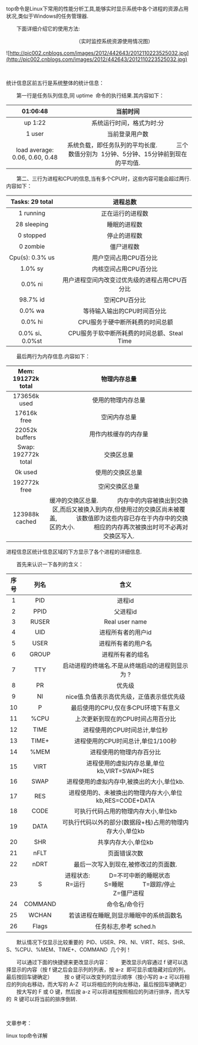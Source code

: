 top命令是Linux下常用的性能分析工具,能够实时显示系统中各个进程的资源占用状况,类似于Windows的任务管理器.

　　下面详细介绍它的使用方法:

　　　　　　　　　　　　　　（实时监控系统资源使用情况图）

![http://pic002.cnblogs.com/images/2012/442643/2012110223525032.jpg](http://pic002.cnblogs.com/images/2012/442643/2012110223525032.jpg)

 

统计信息区前五行是系统整体的统计信息：

　　第一行是任务队列信息,同 uptime  命令的执行结果.其内容如下：

|01:06:48|当前时间|
|:--:|:--:|
|up 1:22|系统运行时间，格式为时:分|
|1 user|当前登录用户数|
|load average: 0.06, 0.60, 0.48|系统负载，即任务队列的平均长度.            三个数值分别为  1分钟、5分钟、15分钟前到现在的平均值.|

　　第二、三行为进程和CPU的信息,当有多个CPU时，这些内容可能会超过两行.内容如下：

|Tasks: 29 total|进程总数|
|:--:|:--:|
|1 running|正在运行的进程数|
|28 sleeping|睡眠的进程数|
|0 stopped|停止的进程数|
|0 zombie|僵尸进程数|
|Cpu(s): 0.3% us|用户空间占用CPU百分比|
|1.0% sy|内核空间占用CPU百分比|
|0.0% ni|用户进程空间内改变过优先级的进程占用CPU百分比|
|98.7% id|空闲CPU百分比|
|0.0% wa|等待输入输出的CPU时间百分比|
|0.0% hi| CPU服务于硬中断所耗费的时间总额|
|0.0% si、0.0%st| CPU服务于软中断所耗费的时间总额、Steal Time|

　　最后两行为内存信息.内容如下：

|Mem: 191272k total|物理内存总量|
|:--:|:--:|
|173656k used|使用的物理内存总量|
|17616k free|空闲内存总量|
|22052k buffers|用作内核缓存的内存量|
|Swap: 192772k total|交换区总量|
|0k used|使用的交换区总量|
|192772k free|空闲交换区总量|
|123988k cached|缓冲的交换区总量.            内存中的内容被换出到交换区,而后又被换入到内存,但使用过的交换区尚未被覆盖,            该数值即为这些内容已存在于内存中的交换区的大小.            相应的内存再次被换出时可不必再对交换区写入.|

进程信息区统计信息区域的下方显示了各个进程的详细信息.

　　首先来认识一下各列的含义：

|序号|列名|含义|
|:--:|:--:|:--:|
|1|PID|进程id|
|2|PPID|父进程id|
|3|RUSER|Real user name|
|4|UID|进程所有者的用户id|
|5|USER|进程所有者的用户名|
|6|GROUP|进程所有者的组名|
|7|TTY|启动进程的终端名.不是从终端启动的进程则显示为 ?|
|8|PR|优先级|
|9|NI|nice值.负值表示高优先级，正值表示低优先级|
|10|P|最后使用的CPU,仅在多CPU环境下有意义|
|11|%CPU|上次更新到现在的CPU时间占用百分比|
|12|TIME|进程使用的CPU时间总计,单位秒|
|13|TIME+|进程使用的CPU时间总计,单位1/100秒|
|14|%MEM|进程使用的物理内存百分比|
|15|VIRT|进程使用的虚拟内存总量,单位kb,VIRT=SWAP+RES|
|16|SWAP|进程使用的虚拟内存中,被换出的大小,单位kb.|
|17|RES|进程使用的、未被换出的物理内存大小,单位kb,RES=CODE+DATA|
|18|CODE|可执行代码占用的物理内存大小,单位kb|
|19|DATA|可执行代码以外的部分(数据段+栈)占用的物理内存大小,单位kb|
|20|SHR|共享内存大小,单位kb|
|21|nFLT|页面错误次数|
|22|nDRT|最后一次写入到现在,被修改过的页面数.|
|23|S|进程状态:            D=不可中断的睡眠状态            R=运行            S=睡眠            T=跟踪/停止            Z=僵尸进程|
|24|COMMAND|命令名/命令行|
|25|WCHAN|若该进程在睡眠,则显示睡眠中的系统函数名|
|26|Flags|任务标志,参考 sched.h|

　　默认情况下仅显示比较重要的  PID、USER、PR、NI、VIRT、RES、SHR、S、%CPU、%MEM、TIME+、COMMAND  几个列！

　　可以通过下面的快捷键来更改显示内容：
　　更改显示内容通过 f 键可以选择显示的内容（按 f 键之后会显示列的列表，按 a-z  即可显示或隐藏对应的列，最后按回车键确定）
　　按 o 键可以改变列的显示顺序（按小写的 a-z 可以将相应的列向右移动，而大写的 A-Z  可以将相应的列向左移动，最后按回车键确定）
　　按大写的 F 或 O 键，然后按 a-z 可以将进程按照相应的列进行排序，而大写的  R 键可以将当前的排序倒转.

 

文章参考：

linux top命令详解
 
